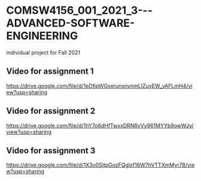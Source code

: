 # COMSW4156_001_2021_3---ADVANCED-SOFTWARE-ENGINEERING
individual project for Fall 2021

## Video for assignment 1

https://drive.google.com/file/d/1eDfjpWGxerunsnynmLIZuyEW_yAFLmH4/view?usp=sharing

## Video for assignment 2

https://drive.google.com/file/d/1hY7o6dHfTwxxDRN6vVy961MYYb9owWJv/view?usp=sharing

## Video for assignment 3

https://drive.google.com/file/d/1X3o0SjtpGozFQglxf16W7hVTTXmMyr78/view?usp=sharing
